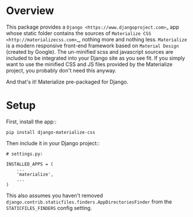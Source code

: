 Overview
========

This package provides a `Django <https://www.djangoproject.com>`_ app whose static folder contains
the sources of `Materialize CSS <http://materializecss.com>`_, nothing more and nothing
less. `Materialize` is a modern responsive front-end framework based on `Material Design` (created
by Google).
The un-minified scss and javascript sources are included to be
integrated into your Django site as you see fit. If you simply want to use the minified CSS and JS
files provided by the Materialize project, you probably don't need this anyway.

And that's it! Materialize pre-packaged for Django.

Setup
=====

First, install the app::

    pip install django-materialize-css

Then include it in your Django project::

    # settings.py:

    INSTALLED_APPS = (
        ...
        'materialize',
        ...
    )

This also assumes you haven't removed ``django.contrib.staticfiles.finders.AppDirectoriesFinder``
from the ``STATICFILES_FINDERS`` config setting.

